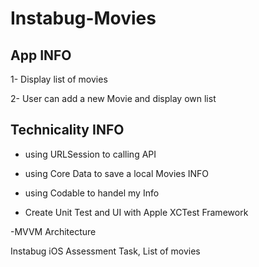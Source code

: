 # Instabug-Movies

## App INFO
1- Display list of movies 

2- User can add a new Movie and display own list  

## Technicality INFO
- using URLSession to calling API

- using Core Data to save a local Movies INFO

- using Codable to handel my Info

- Create Unit Test and UI with Apple XCTest Framework

-MVVM Architecture

Instabug iOS Assessment Task, List of movies
